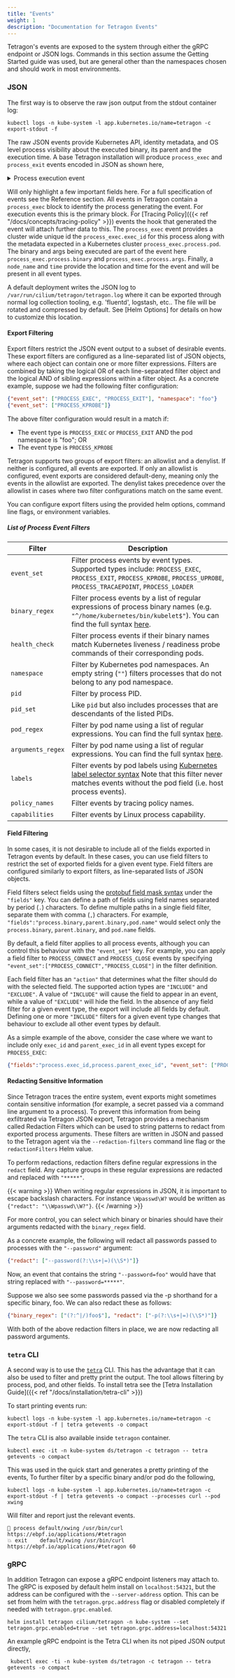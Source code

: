 ```yaml
---
title: "Events"
weight: 1
description: "Documentation for Tetragon Events"
---
```


Tetragon's events are exposed to the system through either the gRPC
endpoint or JSON logs. Commands in this section assume the Getting
Started guide was used, but are general other than the namespaces
chosen and should work in most environments.

### JSON

The first way is to observe the raw json output from the stdout container log:

```shell
kubectl logs -n kube-system -l app.kubernetes.io/name=tetragon -c export-stdout -f
```

The raw JSON events provide Kubernetes API, identity metadata, and OS
level process visibility about the executed binary, its parent and the execution
time. A base Tetragon installation will produce `process_exec` and `process_exit`
events encoded in JSON as shown here,

<details><summary>Process execution event</summary>
<p>

```json
{
  "process_exec": {
    "process": {
      "exec_id": "Z2tlLWpvaG4tNjMyLWRlZmF1bHQtcG9vbC03MDQxY2FjMC05czk1OjEzNTQ4Njc0MzIxMzczOjUyNjk5",
      "pid": 52699,
      "uid": 0,
      "cwd": "/",
      "binary": "/usr/bin/curl",
      "arguments": "https://ebpf.io/applications/#tetragon",
      "flags": "execve rootcwd",
      "start_time": "2023-10-06T22:03:57.700327580Z",
      "auid": 4294967295,
      "pod": {
        "namespace": "default",
        "name": "xwing",
        "container": {
          "id": "containerd://551e161c47d8ff0eb665438a7bcd5b4e3ef5a297282b40a92b7c77d6bd168eb3",
          "name": "spaceship",
          "image": {
            "id": "docker.io/tgraf/netperf@sha256:8e86f744bfea165fd4ce68caa05abc96500f40130b857773186401926af7e9e6",
            "name": "docker.io/tgraf/netperf:latest"
          },
          "start_time": "2023-10-06T21:52:41Z",
          "pid": 49
        },
        "pod_labels": {
          "app.kubernetes.io/name": "xwing",
          "class": "xwing",
          "org": "alliance"
        },
        "workload": "xwing"
      },
      "docker": "551e161c47d8ff0eb665438a7bcd5b4",
      "parent_exec_id": "Z2tlLWpvaG4tNjMyLWRlZmF1bHQtcG9vbC03MDQxY2FjMC05czk1OjEzNTQ4NjcwODgzMjk5OjUyNjk5",
      "tid": 52699
    },
    "parent": {
      "exec_id": "Z2tlLWpvaG4tNjMyLWRlZmF1bHQtcG9vbC03MDQxY2FjMC05czk1OjEzNTQ4NjcwODgzMjk5OjUyNjk5",
      "pid": 52699,
      "uid": 0,
      "cwd": "/",
      "binary": "/bin/bash",
      "arguments": "-c \"curl https://ebpf.io/applications/#tetragon\"",
      "flags": "execve rootcwd clone",
      "start_time": "2023-10-06T22:03:57.696889812Z",
      "auid": 4294967295,
      "pod": {
        "namespace": "default",
        "name": "xwing",
        "container": {
          "id": "containerd://551e161c47d8ff0eb665438a7bcd5b4e3ef5a297282b40a92b7c77d6bd168eb3",
          "name": "spaceship",
          "image": {
            "id": "docker.io/tgraf/netperf@sha256:8e86f744bfea165fd4ce68caa05abc96500f40130b857773186401926af7e9e6",
            "name": "docker.io/tgraf/netperf:latest"
          },
          "start_time": "2023-10-06T21:52:41Z",
          "pid": 49
        },
        "pod_labels": {
          "app.kubernetes.io/name": "xwing",
          "class": "xwing",
          "org": "alliance"
        },
        "workload": "xwing"
      },
      "docker": "551e161c47d8ff0eb665438a7bcd5b4",
      "parent_exec_id": "Z2tlLWpvaG4tNjMyLWRlZmF1bHQtcG9vbC03MDQxY2FjMC05czk1OjEzNTQ4NjQ1MjQ1ODM5OjUyNjg5",
      "tid": 52699
    }
  },
  "node_name": "gke-john-632-default-pool-7041cac0-9s95",
  "time": "2023-10-06T22:03:57.700326678Z"
}

```
</p>
</details>

Will only highlight a few important fields here. For a full specification of events see the Reference
section. All events in Tetragon contain a `process_exec` block to identify the process generating the
event. For execution events this is the primary block. For [Tracing Policy]({{< ref "/docs/concepts/tracing-policy" >}}) events the
hook that generated the event will attach further data to this. The `process_exec` event provides
a cluster wide unique id the `process_exec.exec_id` for this process along with the metadata expected
in a Kubernetes cluster  `process_exec.process.pod`. The binary and args being executed are part of
the event here `process_exec.process.binary` and `process_exec.process.args`. Finally, a `node_name`
and `time` provide the location and time for the event and will be present in all event types.

A default deployment writes the JSON log to `/var/run/cilium/tetragon/tetragon.log` where it can
be exported through normal log collection tooling, e.g. 'fluentd', logstash, etc.. The file will
be rotated and compressed by default. See [Helm Options] for details on how to customize this location.

#### Export Filtering

Export filters restrict the JSON event output to a subset of desirable events.
These export filters are configured as a line-separated list of JSON objects,
where each object can contain one or more filter expressions. Filters are
combined by taking the logical OR of each line-separated filter object and the
logical AND of sibling expressions within a filter object. As a concrete
example, suppose we had the following filter configuration:

```json
{"event_set": ["PROCESS_EXEC", "PROCESS_EXIT"], "namespace": "foo"}
{"event_set": ["PROCESS_KPROBE"]}
```

The above filter configuration would result in a match if:

- The event type is `PROCESS_EXEC` or `PROCESS_EXIT` AND the pod namespace is "foo"; OR
- The event type is `PROCESS_KPROBE`

Tetragon supports two groups of export filters: an allowlist and a denylist. If
neither is configured, all events are exported. If only an allowlist is
configured, event exports are considered default-deny, meaning only the events
in the allowlist are exported. The denylist takes precedence over the allowlist
in cases where two filter configurations match on the same event.

You can configure export filters using the provided helm options, command line
flags, or environment variables.

##### List of Process Event Filters

| Filter | Description | 
| ------ | ----------- |
| `event_set` | Filter process events by event types. Supported types include: `PROCESS_EXEC`, `PROCESS_EXIT`, `PROCESS_KPROBE`, `PROCESS_UPROBE`, `PROCESS_TRACAEPOINT`, `PROCESS_LOADER` |
| `binary_regex` | Filter process events by a list of regular expressions of process binary names (e.g. `"^/home/kubernetes/bin/kubelet$"`). You can find the full syntax [here](https://github.com/google/re2/wiki/Syntax). | 
| `health_check` | Filter process events if their binary names match Kubernetes liveness / readiness probe commands of their corresponding pods. | 
| `namespace` | Filter by Kubernetes pod namespaces. An empty string (`""`) filters processes that do not belong to any pod namespace. | 
| `pid` | Filter by process PID. | 
| `pid_set` | Like `pid` but also includes processes that are descendants of the listed PIDs. | 
| `pod_regex` | Filter by pod name using a list of regular expressions. You can find the full syntax [here](https://github.com/google/re2/wiki/Syntax). | 
| `arguments_regex` | Filter by pod name using a list of regular expressions. You can find the full syntax [here](https://github.com/google/re2/wiki/Syntax). | 
| `labels` | Filter events by pod labels using [Kubernetes label selector syntax](https://kubernetes.io/docs/concepts/overview/working-with-objects/labels/#label-selectors) Note that this filter never matches events without the pod field (i.e. host process events). |
| `policy_names` | Filter events by tracing policy names. |
| `capabilities` | Filter events by Linux process capability. |

#### Field Filtering 

In some cases, it is not desirable to include all of the fields exported in
Tetragon events by default. In these cases, you can use field filters to
restrict the set of exported fields for a given event type. Field filters are
configured similarly to export filters, as line-separated lists of JSON objects.

Field filters select fields using the [protobuf field mask syntax](https://protobuf.dev/reference/protobuf/google.protobuf/#field-mask)
under the `"fields"` key. You can define a path of fields using field
names separated by period (`.`) characters. To define multiple paths in
a single field filter, separate them with comma (`,`) characters. For
example, `"fields":"process.binary,parent.binary,pod.name"` would select
only the `process.binary`, `parent.binary`, and `pod.name` fields.

By default, a field filter applies to all process events, although you
can control this behaviour with the `"event_set"` key. For example, you
can apply a field filter to `PROCESS_CONNECT` and `PROCESS_CLOSE` events
by specifying `"event_set":["PROCESS_CONNECT","PROCESS_CLOSE"]` in the
filter definition.

Each field filter has an `"action"` that determines what the filter
should do with the selected field. The supported action types are
`"INCLUDE"` and `"EXCLUDE"`. A value of `"INCLUDE"` will cause the field
to appear in an event, while a value of `"EXCLUDE"` will hide the field.
In the absence of any field filter for a given event type, the export
will include all fields by default. Defining one or more `"INCLUDE"`
filters for a given event type changes that behaviour to exclude all
other event types by default.

As a simple example of the above, consider the case where we want to include
only `exec_id` and `parent_exec_id` in all event types except for
`PROCESS_EXEC`:

```json
{"fields":"process.exec_id,process.parent_exec_id", "event_set": ["PROCESS_EXEC"], "invert_event_set": true, "action": "INCLUDE"}
```

#### Redacting Sensitive Information

Since Tetragon traces the entire system, event exports might sometimes contain
sensitive information (for example, a secret passed via a command line argument
to a process). To prevent this information from being exfiltrated via Tetragon
JSON export, Tetragon provides a mechanism called Redaction Filters which can be
used to string patterns to redact from exported process arguments. These filters are written
in JSON and passed to the Tetragon agent via the `--redaction-filters` command
line flag or the `redactionFilters` Helm value.

To perform redactions, redaction filters define regular expressions in the
`redact` field. Any capture groups in these regular expressions are redacted and
replaced with `"*****"`.

{{< warning >}}
When writing regular expressions in JSON, it is important to escape backslash
characters. For instance `\Wpasswd\W?` would be written as `{"redact": "\\Wpasswd\\W?"}`.
{{< /warning >}}

For more control, you can select which binary or binaries should have their
arguments redacted with the `binary_regex` field.

As a concrete example, the following will redact all passwords passed to
processes with the `"--password"` argument:

```json
{"redact": ["--password(?:\\s+|=)(\\S*)"]}
```

Now, an event that contains the string `"--password=foo"` would have that string
replaced with `"--password=*****"`.

Suppose we also see some passwords passed via the -p shorthand for a specific binary, foo.
We can also redact these as follows:

```json
{"binary_regex": ["(?:^|/)foo$"], "redact": ["-p(?:\\s+|=)(\\S*)"]}
```

With both of the above redaction filters in place, we are now redacting all
password arguments.

### `tetra` CLI

A second way is to use the [`tetra`](https://github.com/cilium/tetragon/tree/main/cmd/tetra) CLI. This
has the advantage that it can also be used to filter and pretty print the output. The tool
allows filtering by process, pod, and other fields. To install tetra see the
[Tetra Installation Guide]({{< ref "/docs/installation/tetra-cli" >}})

To start printing events run:
```shell
kubectl logs -n kube-system -l app.kubernetes.io/name=tetragon -c export-stdout -f | tetra getevents -o compact
```

The `tetra` CLI is also available inside `tetragon` container.

```shell
kubectl exec -it -n kube-system ds/tetragon -c tetragon -- tetra getevents -o compact
```

This was used in the quick start and generates a pretty printing of the events, To further
filter by a specific binary and/or pod do the following,

```shell
kubectl logs -n kube-system -l app.kubernetes.io/name=tetragon -c export-stdout -f | tetra getevents -o compact --processes curl --pod xwing
```

Will filter and report just the relevant events.

```
🚀 process default/xwing /usr/bin/curl https://ebpf.io/applications/#tetragon
💥 exit    default/xwing /usr/bin/curl https://ebpf.io/applications/#tetragon 60
```

### gRPC

In addition Tetragon can expose a gRPC endpoint listeners may attach to. The
gRPC is exposed by default helm install on `localhost:54321`, but the address
can be configured  with the `--server-address` option. This can be
set from helm with the `tetragon.grpc.address` flag or disabled completely if
needed with `tetragon.grpc.enabled`.

```shell
helm install tetragon cilium/tetragon -n kube-system --set tetragon.grpc.enabled=true --set tetragon.grpc.address=localhost:54321
```

An example gRPC endpoint is the Tetra CLI when its not piped JSON output directly,

```shell
 kubectl exec -ti -n kube-system ds/tetragon -c tetragon -- tetra getevents -o compact
```

